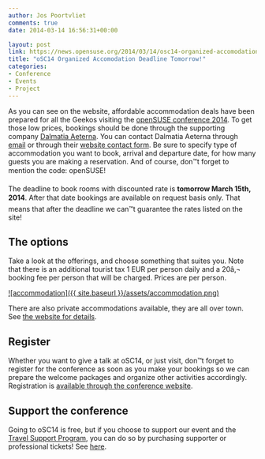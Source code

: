 ```yaml
---
author: Jos Poortvliet
comments: true
date: 2014-03-14 16:56:31+00:00

layout: post
link: https://news.opensuse.org/2014/03/14/osc14-organized-accomodation-deadline-tomorrow/
title: "oSC14 Organized Accomodation Deadline Tomorrow!"
categories:
- Conference
- Events
- Project
---
```

As you can see on the website, affordable accommodation deals have been prepared for all the Geekos visiting the [openSUSE conference 2014](https://conference.opensuse.org/). To get those low prices, bookings should be done through the supporting company [Dalmatia Aeterna](http://dalmatiaaeterna.hr/). You can contact Dalmatia Aeterna through [email](mailto:info@dalmatiaaeterna.hr) or through their [website contact form](http://dalmatiaaeterna.hr/contact/). Be sure to specify type of accommodation you want to book, arrival and departure date, for how many guests you are making a reservation. And of course, don™t forget to mention the code: openSUSE!

The deadline to book rooms with discounted rate is **tomorrow March 15th, 2014**. After that date bookings are available on request basis only. That means that after the deadline we can™t guarantee the rates listed on the site!


## The options


Take a look at the offerings, and choose something that suites you. Note that there is an additional tourist tax 1 EUR per person daily and a 20â‚¬ booking fee per person that will be charged. Prices are per person.

[![accommodation]({{ site.baseurl }}/assets/accommodation.png)](https://conference.opensuse.org/#accommodation)

There are also private accommodations available, they are all over town. See [the website for details](https://conference.opensuse.org/#accommodation).


## Register


Whether you want to give a talk at oSC14, or just visit, don™t forget to register for the conference as soon as you make your bookings so we can prepare the welcome packages and organize other activities accordingly. Registration is [available through the conference website](https://conference.opensuse.org/osem/conference/osc14/register).


## Support the conference


Going to oSC14 is free, but if you choose to support our event and the[ Travel Support Program](http://en.opensuse.org/openSUSE:Travel_Support_Program), you can do so by purchasing supporter or professional tickets! See [here](https://conference.opensuse.org/#tickets).		
